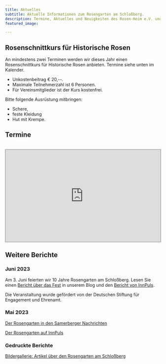 ```yaml
---
title: Aktuelles
subtitle: Aktuelle Informationen zum Rosengarten am Schloßberg.
description: Termine, Aktuelles und Neuigkeiten des Rosen-Heim e.V. und des Rosengartens am Schloßberg
featured_image:

---
```


## Rosenschnittkurs für Historische Rosen

An mindestens zwei Terminen werden wir dieses Jahr einen Rosenschnittkurs 
für Historische Rosen anbieten. Termine siehe unten im Kalender.

- Unkostenbeitrag € 20,--.
- Maximale Teilnehmerzahl ist 6 Personen.
- Für Vereinsmitglieder ist der Kurs kostenfrei.

Bitte folgende Ausrüstung mitbringen:
- Schere,
- feste Kleidung
- Hut mit Krempe.



## Termine
<br>
<div class="wrap">
<iframe src="https://calendar.google.com/calendar/embed?height=600&wkst=1&bgcolor=%23c182ae&ctz=Europe%2FBerlin&mode=AGENDA&src=MzdkOTYxMDViNmYxOTUyYmUwNWFlNDQ2MjhlOWI1Y2MyMjc3MTg3MDY5ZDgzODE5MDY1YjliNjAwYjg1NmY5YUBncm91cC5jYWxlbmRhci5nb29nbGUuY29t&color=%239E69AF" style="border:solid 1px #777" width="100%" height="300px" frameborder="0" scrolling="no"></iframe>
</div>

## Weitere Berichte

### Juni 2023 

Am 3. Juni feierten wir 10 Jahre Rosengarten am Schloßberg.
Lesen Sie einen [Bericht über das Fest](/blog/10-jahre-rosengarten) in unserem Blog und den [Bericht von InnPuls](https://innpuls.me/ein-fest-aus-duft-und-farben/).

Die Veranstaltung wurde gefördert von der Deutschen Stiftung für Engagement und Ehrenamt.

### Mai 2023

[Der Rosengarten in den Samerberger Nachrichten](https://www.samerbergernachrichten.de/sehenswert-der-rosengarten-auf-der-schlossbergkuppe/)

[Der Rosengarten auf InnPuls](https://innpuls.me/schlossberger-rosengarten-braucht-hilfe/)

### Gedruckte Berichte

[Bildergallerie: Artikel über den Rosengarten am Schloßberg](/presse)
